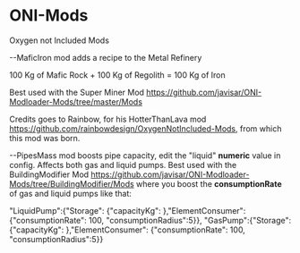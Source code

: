 # ONI-Mods
Oxygen not Included Mods

--MaficIron mod adds a recipe to the Metal Refinery

100 Kg of Mafic Rock + 100 Kg of Regolith = 100 Kg of Iron

Best used with the Super Miner Mod https://github.com/javisar/ONI-Modloader-Mods/tree/master/Mods

Credits goes to Rainbow, for his HotterThanLava mod https://github.com/rainbowdesign/OxygenNotIncluded-Mods, from which this mod was born.

--PipesMass mod boosts pipe capacity, edit the "liquid" **numeric** value in config. Affects both gas and liquid pumps.
Best used with the BuildingModifier Mod https://github.com/javisar/ONI-Modloader-Mods/tree/BuildingModifier/Mods  where you boost the **consumptionRate** of gas and liquid pumps like that:

"LiquidPump":{"Storage": {"capacityKg": <somenumber>},"ElementConsumer": {"consumptionRate": 100, "consumptionRadius":5}},
"GasPump":{"Storage": {"capacityKg": <somenumber>},"ElementConsumer": {"consumptionRate": 100, "consumptionRadius":5}}
